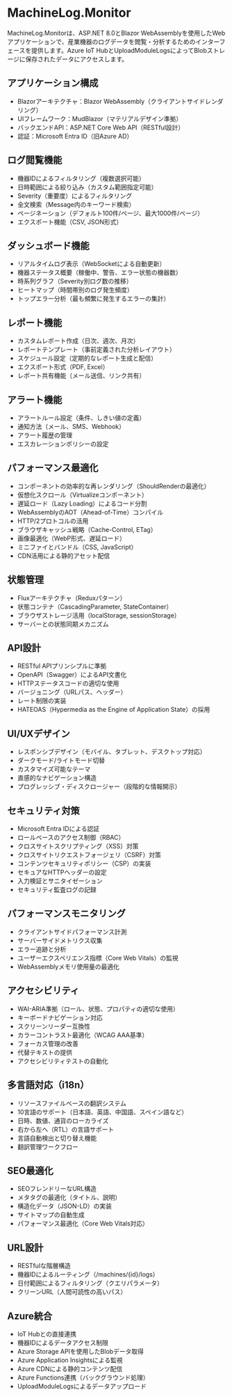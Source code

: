 # MachineLog.Monitor

MachineLog.Monitorは、ASP.NET 8.0とBlazor WebAssemblyを使用したWebアプリケーションで、産業機器のログデータを閲覧・分析するためのインターフェースを提供します。Azure IoT HubとUploadModuleLogsによってBlobストレージに保存されたデータにアクセスします。

## アプリケーション構成

- Blazorアーキテクチャ：Blazor WebAssembly（クライアントサイドレンダリング）
- UIフレームワーク：MudBlazor（マテリアルデザイン準拠）
- バックエンドAPI：ASP.NET Core Web API（RESTful設計）
- 認証：Microsoft Entra ID（旧Azure AD）

## ログ閲覧機能

- 機器IDによるフィルタリング（複数選択可能）
- 日時範囲による絞り込み（カスタム範囲指定可能）
- Severity（重要度）によるフィルタリング
- 全文検索（Message内のキーワード検索）
- ページネーション（デフォルト100件/ページ、最大1000件/ページ）
- エクスポート機能（CSV, JSON形式）

## ダッシュボード機能

- リアルタイムログ表示（WebSocketによる自動更新）
- 機器ステータス概要（稼働中、警告、エラー状態の機器数）
- 時系列グラフ（Severity別ログ数の推移）
- ヒートマップ（時間帯別のログ発生頻度）
- トップエラー分析（最も頻繁に発生するエラーの集計）

## レポート機能

- カスタムレポート作成（日次、週次、月次）
- レポートテンプレート（事前定義された分析レイアウト）
- スケジュール設定（定期的なレポート生成と配信）
- エクスポート形式（PDF, Excel）
- レポート共有機能（メール送信、リンク共有）

## アラート機能

- アラートルール設定（条件、しきい値の定義）
- 通知方法（メール、SMS、Webhook）
- アラート履歴の管理
- エスカレーションポリシーの設定

## パフォーマンス最適化

- コンポーネントの効率的な再レンダリング（ShouldRenderの最適化）
- 仮想化スクロール（Virtualizeコンポーネント）
- 遅延ロード（Lazy Loading）によるコード分割
- WebAssemblyのAOT（Ahead-of-Time）コンパイル
- HTTP/2プロトコルの活用
- ブラウザキャッシュ戦略（Cache-Control, ETag）
- 画像最適化（WebP形式、遅延ロード）
- ミニファイとバンドル（CSS, JavaScript）
- CDN活用による静的アセット配信

## 状態管理

- Fluxアーキテクチャ（Reduxパターン）
- 状態コンテナ（CascadingParameter, StateContainer）
- ブラウザストレージ活用（localStorage, sessionStorage）
- サーバーとの状態同期メカニズム

## API設計

- RESTful APIプリンシプルに準拠
- OpenAPI（Swagger）によるAPI文書化
- HTTPステータスコードの適切な使用
- バージョニング（URLパス、ヘッダー）
- レート制限の実装
- HATEOAS（Hypermedia as the Engine of Application State）の採用

## UI/UXデザイン

- レスポンシブデザイン（モバイル、タブレット、デスクトップ対応）
- ダークモード/ライトモード切替
- カスタマイズ可能なテーマ
- 直感的なナビゲーション構造
- プログレッシブ・ディスクロージャー（段階的な情報開示）

## セキュリティ対策

- Microsoft Entra IDによる認証
- ロールベースのアクセス制御（RBAC）
- クロスサイトスクリプティング（XSS）対策
- クロスサイトリクエストフォージェリ（CSRF）対策
- コンテンツセキュリティポリシー（CSP）の実装
- セキュアなHTTPヘッダーの設定
- 入力検証とサニタイゼーション
- セキュリティ監査ログの記録

## パフォーマンスモニタリング

- クライアントサイドパフォーマンス計測
- サーバーサイドメトリクス収集
- エラー追跡と分析
- ユーザーエクスペリエンス指標（Core Web Vitals）の監視
- WebAssemblyメモリ使用量の最適化

## アクセシビリティ

- WAI-ARIA準拠（ロール、状態、プロパティの適切な使用）
- キーボードナビゲーション対応
- スクリーンリーダー互換性
- カラーコントラスト最適化（WCAG AAA基準）
- フォーカス管理の改善
- 代替テキストの提供
- アクセシビリティテストの自動化

## 多言語対応（i18n）

- リソースファイルベースの翻訳システム
- 10言語のサポート（日本語、英語、中国語、スペイン語など）
- 日時、数値、通貨のローカライズ
- 右から左へ（RTL）の言語サポート
- 言語自動検出と切り替え機能
- 翻訳管理ワークフロー

## SEO最適化

- SEOフレンドリーなURL構造
- メタタグの最適化（タイトル、説明）
- 構造化データ（JSON-LD）の実装
- サイトマップの自動生成
- パフォーマンス最適化（Core Web Vitals対応）

## URL設計

- RESTfulな階層構造
- 機器IDによるルーティング（/machines/{id}/logs）
- 日付範囲によるフィルタリング（クエリパラメータ）
- クリーンURL（人間可読性の高いパス）

## Azure統合

- IoT Hubとの直接連携
- 機器IDによるデータアクセス制限
- Azure Storage APIを使用したBlobデータ取得
- Azure Application Insightsによる監視
- Azure CDNによる静的コンテンツ配信
- Azure Functions連携（バックグラウンド処理）
- UploadModuleLogsによるデータアップロード
